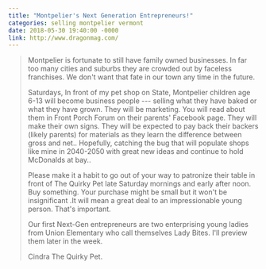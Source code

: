 ```yaml
---
title: "Montpelier's Next Generation Entrepreneurs!"
categories: selling montpelier vermont
date: 2018-05-30 19:40:00 -0000
link: http://www.dragonmag.com/
---
```

> Montpelier is fortunate to still have family owned businesses. In far too many cities and suburbs they are crowded out by faceless franchises. We don't want that fate in our town any time in the future.
> 
> Saturdays, In front of my pet shop on State, Montpelier children age 6-13 will become business people --- selling what they have baked or what they have grown. They will be marketing. You will read about them in Front Porch Forum on their parents' Facebook page. They will make their own signs. They will be expected to pay back their backers (likely parents) for materials as they learn the difference between gross and net.. Hopefully, catching the bug that will populate shops like mine in 2040-2050 with great new ideas and continue to hold McDonalds at bay..
> 
> Please make it a habit to go out of your way to patronize their table in front of The Quirky Pet late Saturday mornings and early after noon. Buy something. Your purchase might be small but it won't be insignificant .It will mean a great deal to an impressionable young person. That's important.
> 
> Our first Next-Gen entrepreneurs are two enterprising young ladies from Union Elementary who call themselves Lady Bites. I'll preview them later in the week.
> 
> Cindra 
> The Quirky Pet.

